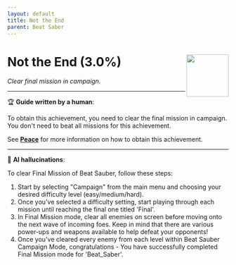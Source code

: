 ```yaml
---
layout: default
title: Not the End
parent: Beat Saber
---
```


# Not the End (3.0%) <img align="right" src="https://cdn.cloudflare.steamstatic.com/steamcommunity/public/images/apps/620980/bfa4d78e680ee50386e1a0dd5b87aecead55d74e.jpg" width="96" height="96">

_Clear final mission in campaign._

---

:trophy: **Guide written by a human**:

To obtain this achievement, you need to clear the final mission in campaign. You don't need to beat all missions for this achievement.

See [**Peace**](Peace.md) for more information on how to obtain this achievement.

---

:robot: **AI hallucinations**:

To clear Final Mission of Beat Sauber, follow these steps: 
1. Start by selecting "Campaign" from the main menu and choosing your desired difficulty level (easy/medium/hard).  
2. Once you've selected a difficulty setting, start playing through each mission until reaching the final one titled 'Final'.   
3. In Final Mission mode, clear all enemies on screen before moving onto the next wave of incoming foes. Keep in mind that there are various power-ups and weapons available to help defeat your opponents!  
4. Once you've cleared every enemy from each level within Beat Sauber Campaign Mode, congratulations - You have successfully completed Final Mission mode for 'Beat_Saber'.
